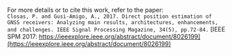   For more details or to cite this work, refer to the paper:  
     ```
     Closas, P. and Gusi-Amigo, A.,
     2017. Direct position estimation of GNSS receivers: Analyzing main results, architectures, enhancements, and challenges. IEEE Signal Processing Magazine, 34(5), pp.72-84.
     ```
     [IEEE SPM 2017: https://ieeexplore.ieee.org/abstract/document/8026199](https://ieeexplore.ieee.org/abstract/document/8026199)
